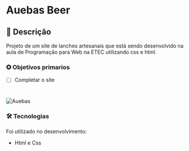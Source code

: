 # Auebas Beer

##  📖 Descrição    
<p>Projeto de um site de lanches artesanais que está sendo desenvolvido na aula de Programação para Web na ETEC utilizando css e html.</p>

### ✪ Objetivos primarios

- [ ] Completar o site

#
![Auebas](https://i.imgur.com/dX7uNc5.png)

### 🛠 Tecnologias

Foi utilizado no desenvolvimento:
- Html e Css
